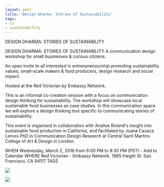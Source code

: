```yaml
---
layout: post
title: 'Design Dharma: Stories of Sustainability'
tags:
- cv
- sustainability
---
```


DESIGN DHARMA: STORIES OF SUSTAINABILITY

DESIGN DHARMA: STORIES OF SUSTAINABILITY
A communication design workshop for small businesses & curious citizens.

An open invite to all interested in entrenprenourship promoting sustainability values, small-scale makers & food producers, design research and social impact. 

Hosted at the Red Victorian by Embassy Network.
 
This is an informal co-creation session with a focus on communication design thinking for sustainability.
The workshop will showcase local sustainable food businesses as case studies.  In this communication space we will explore a design thinking tool specific to communicating stories of sustainability.
 
This event is organised in collaboration with Analise Roland's insight into sustainable food production in California, and facilitated by Joana Casaca Lemos PhD in Communication Design Research at Central Saint Martins College of Art & Design in London.  



WHEN
Wednesday, March 2, 2016 from 6:00 PM to 8:30 PM (PST) - Add to Calendar
WHERE
Red Victorian - Embassy Network. 1665 Haight St. San Francisco, CA 94117
TAGS

![](http://)


![](http://)